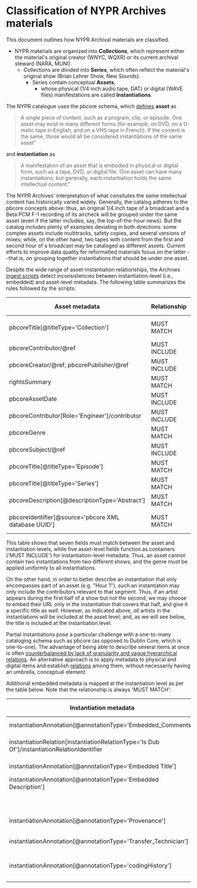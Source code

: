 # Classification of NYPR Archives materials #

This document outlines how NYPR Archival materials are classified.

*  NYPR materials are organized into **Collections**, which represent either the material's original creator (WNYC, WQXR) or its current archival steward (NARA, MUNI).
    *  Collections are divided into **Series**, which often reflect the material's original show (Brian Lehrer Show, New Sounds). 
       * Series contain conceptual **Assets**, 
         * whose physical (1/4 inch audio tape, DAT) or digital (WAVE files) manifestations are called **Instantiations**.

The NYPR catalogue uses the pbcore schema, which [defines](https://pbcore.org/glossary) **asset** as 
> A single piece of content, such as a program, clip, or episode. 
> One asset may exist in many different forms (for example, on DVD, on a U-matic tape in English, and on a VHS tape in French). 
> If the content is the same, those would all be considered instantiations of the same asset" 

and **instantiation** as 
> A manifestation of an asset that is embodied in physical or digital form, such as a tape, DVD, or digital file.
> One asset can have many instantiations, but generally, each instantiation holds the same intellectual content." 

The NYPR Archives' interpretation of what consitutes the *same* intellectual content has historically varied widely. Generally, the catalog adheres to the pbcore concepts above: thus, an original 1/4 inch tape of a broadcast and a Beta PCM F-1 recording of its aircheck will be grouped under the same asset (even if the latter includes, say, the top-of-the-hour news). But the catalog includes plenty of examples deviating in both directions: some complex assets include multitracks, safety copies, and several versions of mixes; while, on the other hand, two tapes with content from the first and second hour of a broadcast may be cataloged as different assets. Current efforts to improve data quality for reformatted materials focus on the latter --that is, on grouping together instantiations that should be under one asset.

Despite the wide range of asset-instantiation relationships, the Archives [ingest scripts](https://github.com/MarcosSueiro/nypr-archives-ingest-scripts) detect inconsistencies between instantiation-level (i.e., embedded) and asset-level metadata. The following table summarizes the rules followed by the scripts:

Asset metadata | Relationship | Embedded metadata | Notes
-------------- | ------------ | ----------------- | -----
pbcoreTitle[@titleType='Collection'] | MUST MATCH | Archival Location (IARL) | Including country, e.g. "US, WNYC"
pbcoreContributor/@ref | MUST INCLUDE | Artists (IART) | As URLs, e.g. https://id.loc.gov/authorities/names/n50080187
pbcoreCreator/@ref, pbcorePublisher/@ref | MUST INCLUDE | Commissioned by (ICMS) | As URL, e.g. https://id.loc.gov/authorities/names/n50080187
rightsSummary | MUST MATCH | Copyright (ICOP)
pbcoreAssetDate | MUST INCLUDE | Create Date (ICRD)
pbcoreContributor[Role='Engineer']/contributor | MUST INCLUDE | Engineer (IENG)
pbcoreGenre | MUST MATCH | Genre (IGNR)
pbcoreSubject/@ref | MUST INCLUDE | Keywords (IKEY)
pbcoreTitle[@titleType='Episode'] | MUST MATCH | Title (INAM) | For full-length instantiations
pbcoreTitle[@titleType='Series'] | MUST MATCH | Product (IPRD)
pbcoreDescription[@descriptionType='Abstract'] | MUST MATCH | Subject (ISBJ) | For full-length instantiations
pbcoreIdentifier[@source='pbcore XML database UUID'] | MUST MATCH | Source (ISRC) | As URL, e.g. https://cavafy.wnyc.org/assets/4a483b27-3959-472b-827e-0825c5165176

This table shows that seven fields must match between the asset and instantiation levels, while five asset-level fields function as containers ('MUST INCLUDE') for instantiation-level metadata. Thus, an asset cannot contain two instantiations from two different shows, and the genre must be applied uniformly to all instantiations. 

On the other hand, in order to better describe an instantiation that only encompasses part of an asset (e.g. "Hour 1"), such an instantiation may only include the contributors relevant to that segment. Thus, if an artist appears during the first half of a show but not the second, we may choose to embed their URL only in the instantiation that covers that half, and give it a specific title as well. However, as indicated above, *all* artists in the instantiations will be included at the asset level; and, as we will see below, the title is included at the instantiation level.

Partial instantiations pose a particular challenge with a one-to-many cataloging schema such as pbcore (as opposed to Dublin Core, which is one-to-one). The advantage of being able to describe several items at once is often [counterbalanced by lack of granularity and vague hyerarchical relations](https://www.oclc.org/research/activities/frbr/clinker.html). An alternative approach is to apply metadata to physical and digital items and establish [relations](https://pbcore.org/pbcore-controlled-vocabularies/pbcorerelationtype-vocabulary/) among them, without necessarily having an umbrella, conceptual element.

Additional embedded metadata is mapped at the instantiation level as per the table below. Note that the relationship is always 'MUST MATCH':

Instantiation metadata | Relationship | Embedded metadata | Notes
--------------- | ------------ | ----------- | -----
instantiationAnnotation[@annotationType='Embedded_Comments'] | MUST MATCH | Comments (ICMT)
instantiationRelation[instantiationRelationType='Is Dub Of']/instantiationRelationIdentifier | MUST MATCH | Original Medium (IMED)
instantiationAnnotation[@annotationType='Embedded Title'] | MUST MATCH | Title (INAM) | For partial instantiations
instantiationAnnotation[@annotationType='Embedded Description'] | MUST MATCH | Subject (ISBJ) | For partial instantiations
 || not captured | Software (ISFT)
instantiationAnnotation[@annotationType='Provenance'] | MUST MATCH | Source reference (ISRF)
instantiationAnnotation[@annotationType='Transfer_Technician'] | MUST MATCH | Technician (ITCH)
instantiationAnnotation[@annotationType='codingHistory'] | MUST MATCH | CodingHistory | Parsed additionally by step and parameter
